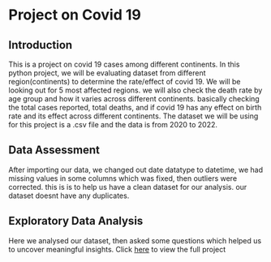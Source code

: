 # Project on Covid 19 
## Introduction
This is a project on covid 19 cases among different continents. In this python project, we will be evaluating dataset from different region(continents) to determine the rate/effect of covid 19. We will be looking out for 5 most affected regions. we will also check the death rate by age group and how it varies across different continents. basically checking the total cases reported, total deaths, and if covid 19 has any effect on birth rate and its effect across different continents. The dataset we will be using for this project is a .csv file and the data is from 2020 to 2022.
## Data Assessment
After importing our data, we changed out date datatype to datetime, we had missing values in some columns which was fixed, then outliers were corrected. this is is to help us have a clean dataset for our analysis. our dataset doesnt have any duplicates.
## Exploratory Data Analysis
Here we analysed our dataset, then asked some questions which helped us to uncover meaningful insights. 
Click [here]() to view the full project

